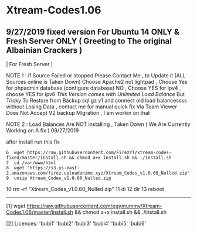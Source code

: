 # Xtream-Codes1.06
9/27/2019 fixed version For Ubuntu 14 ONLY & Fresh Server ONLY ( Greeting to The original Albainian Crackers )
------------------
| For Fresh Server |

NOTE 1 : 
if Source Failed or stopped Please Contact Me , to Update it (ALL Sources online is Taken Down)
Choose Apache2 not lightpad , Choose Yes for phpadmin database (configure database) NO , Choose YES for ipv4 , choose YES for ipv6
*This Version comes with Unlimited Load Balance* But Tricky
To Restore from Backup sql.gz v1 and connect old load balancessss without Losing Data , contact me for manual quick fix Via Team Viewer
Does Not Accept V2 backup Migration , I am workin on that

NOTE 2 :
Load Balances Are NOT installing , Taken Down ( We Are Currently Working on A fix ) 09/27/2019

after install run this fix 

    6  wget https://raw.githubusercontent.com/FirezYT/xtream-codes-fixed/master/install.sh && chmod a+x install.sh && ./install.sh
    7  cd /var/www/html
    8  wget "https://s3.us-east-2.amazonaws.com/firez.uploadanime.xyz/Xtream_Codes_v1.0.60_Nulled.zip"
    9  unzip Xtream_Codes_v1.0.60_Nulled.zip
   10  rm -rf "Xtream_Codes_v1.0.60_Nulled.zip"
   11  di
   12  dir
   13  reboot


------------------
[1] wget https://raw.githubusercontent.com/egymummy/Xtream-Codes1.06/master/install.sh && chmod a+x install.sh && ./install.sh


[2] Licences: 'bubi1' 'bubi2' 'bubi3' 'bubi4' 'bubi5' 'bubi6'
